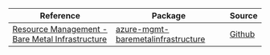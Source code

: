 | Reference | Package | Source |
|---|---|---|
|[Resource Management - Bare Metal Infrastructure](mgmt-baremetalinfrastructure-readme.md)|[azure-mgmt-baremetalinfrastructure](https://pypi.org/project/azure-mgmt-baremetalinfrastructure)|[Github](https://github.com/Azure/azure-sdk-for-python/blob/main/sdk/baremetalinfrastructure/azure-mgmt-baremetalinfrastructure)|
